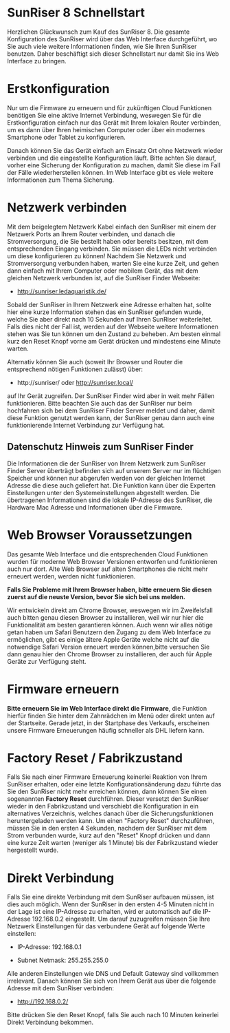 SunRiser 8 Schnellstart
=======================

Herzlichen Glückwunsch zum Kauf des SunRiser 8. Die gesamte Konfiguration des SunRiser wird über das Web Interface durchgeführt, wo Sie auch viele weitere Informationen finden, wie Sie Ihren SunRiser benutzen. Daher beschäftigt sich dieser Schnellstart nur damit Sie ins Web Interface zu bringen.

Erstkonfiguration
=================

Nur um die Firmware zu erneuern und für zukünftigen Cloud Funktionen benötigen Sie eine aktive Internet Verbindung, weswegen Sie für die Erstkonfiguration einfach nur das Gerät mit Ihrem lokalen Router verbinden, um es dann über Ihren heimischen Computer oder über ein modernes Smartphone oder Tablet zu konfigurieren.

Danach können Sie das Gerät einfach am Einsatz Ort ohne Netzwerk wieder verbinden und die eingestellte Konfiguration läuft. Bitte achten Sie darauf, vorher eine Sicherung der Konfiguration zu machen, damit Sie diese im Fall der Fälle wiederherstellen können. Im Web Interface gibt es viele weitere Informationen zum Thema Sicherung.

Netzwerk verbinden
==================

Mit dem beigelegtem Netzwerk Kabel einfach den SunRiser mit einem der Netzwerk Ports an Ihrem Router verbinden, und danach die Stromversorgung, die Sie bestellt haben oder bereits besitzen, mit dem entsprechenden Eingang verbinden. Sie müssen die LEDs nicht verbinden um diese konfigurieren zu können! Nachdem Sie Netzwerk und Stromversorgung verbunden haben, warten Sie eine kurze Zeit, und gehen dann einfach mit Ihrem Computer oder mobilem Gerät, das mit dem gleichen Netzwerk verbunden ist, auf die SunRiser Finder Webseite:

  * http://sunriser.ledaquaristik.de/

Sobald der SunRiser in Ihrem Netzwerk eine Adresse erhalten hat, sollte hier eine kurze Information stehen das ein SunRiser gefunden wurde, welche Sie aber direkt nach 10 Sekunden auf Ihren SunRiser weiterleitet. Falls dies nicht der Fall ist, werden auf der Webseite weitere Informationen stehen was Sie tun können um den Zustand zu beheben. Am besten einmal kurz den Reset Knopf vorne am Gerät drücken und mindestens eine Minute warten.

Alternativ können Sie auch (soweit Ihr Browser und Router die entsprechend nötigen Funktionen zulässt) über:

  * http://sunriser/ oder http://sunriser.local/

auf Ihr Gerät zugreifen. Der SunRiser Finder wird aber in weit mehr Fällen funktionieren. Bitte beachten Sie auch das der SunRiser nur beim hochfahren sich bei dem SunRiser Finder Server meldet und daher, damit diese Funktion genutzt werden kann, der SunRiser genau dann auch eine funktionierende Internet Verbindung zur Verfügung hat.

Datenschutz Hinweis zum SunRiser Finder
---------------------------------------

Die Informationen die der SunRiser von Ihrem Netzwerk zum SunRiser Finder Server überträgt befinden sich auf unserem Server nur im flüchtigen Speicher und können nur abgerufen werden von der gleichen Internet Adresse die diese auch geliefert hat. Die Funktion kann über die Experten Einstellungen unter den Systemeinstellungen abgestellt werden. Die übertragenen Informationen sind die lokale IP-Adresse des SunRiser, die Hardware Mac Adresse und Informationen über die Firmware.

Web Browser Voraussetzungen
===========================

Das gesamte Web Interface und die entsprechenden Cloud Funktionen wurden für moderne Web Browser Versionen entworfen und funktionieren auch nur dort. Alte Web Browser auf alten Smartphones die nicht mehr erneuert werden, werden nicht funktionieren.

**Falls Sie Probleme mit Ihrem Browser haben, bitte erneuern Sie diesen zuerst auf die neuste Version, bevor Sie sich bei uns melden.**

Wir entwickeln direkt am Chrome Browser, weswegen wir im Zweifelsfall auch bitten genau diesen Browser zu installieren, weil wir nur hier die Funktionalität am besten garantieren können. Auch wenn wir alles nötige getan haben um Safari Benutzern den Zugang zu dem Web Interface zu ermöglichen, gibt es einige ältere Apple Geräte welche nicht auf die notwendige Safari Version erneuert werden können,bitte versuchen Sie dann genau hier den Chrome Browser zu installieren, der auch für Apple Geräte zur Verfügung steht.

Firmware erneuern
=================

**Bitte erneuern Sie im Web Interface direkt die Firmware**, die Funktion hierfür finden Sie hinter dem Zahnrädchen im Menü oder direkt unten auf der Startseite. Gerade jetzt, in der Startphase des Verkaufs, erscheinen unsere Firmware Erneuerungen häufig schneller als DHL liefern kann.

Factory Reset / Fabrikzustand
=============================

Falls Sie nach einer Firmware Erneuerung keinerlei Reaktion von Ihrem SunRiser erhalten, oder eine letzte Konfigurationsänderung dazu führte das Sie den SunRiser nicht mehr erreichen können, dann können Sie einen sogenannten **Factory Reset** durchführen. Dieser versetzt den SunRiser wieder in den Fabrikzustand und verschiebt die Konfiguration in ein alternatives Verzeichnis, welches danach über die Sicherungsfunktionen heruntergeladen werden kann. Um einen "Factory Reset" durchzuführen, müssen Sie in den ersten 4 Sekunden, nachdem der SunRiser mit dem Strom verbunden wurde, kurz auf den "Reset" Knopf drücken und dann eine kurze Zeit warten (weniger als 1 Minute) bis der Fabrikzustand wieder hergestellt wurde.

Direkt Verbindung
=================

Falls Sie eine direkte Verbindung mit dem SunRiser aufbauen müssen, ist dies auch möglich. Wenn der SunRiser in den ersten 4-5 Minuten nicht in der Lage ist eine IP-Adresse zu erhalten, wird er automatisch auf die IP-Adresse 192.168.0.2 eingestellt. Um darauf zuzugreifen müssen Sie Ihre Netzwerk Einstellungen für das verbundene Gerät auf folgende Werte einstellen:

 * IP-Adresse:     192.168.0.1
 
 * Subnet Netmask: 255.255.255.0

Alle anderen Einstellungen wie DNS und Default Gateway sind vollkommen irrelevant. Danach können Sie sich von Ihrem Gerät aus über die folgende Adresse mit dem SunRiser verbinden:

 * http://192.168.0.2/

Bitte drücken Sie den Reset Knopf, falls Sie auch nach 10 Minuten keinerlei Direkt Verbindung bekommen.